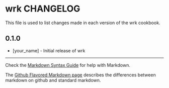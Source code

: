 wrk CHANGELOG
=============

This file is used to list changes made in each version of the wrk cookbook.

0.1.0
-----
- [your_name] - Initial release of wrk

- - -
Check the [Markdown Syntax Guide](http://daringfireball.net/projects/markdown/syntax) for help with Markdown.

The [Github Flavored Markdown page](http://github.github.com/github-flavored-markdown/) describes the differences between markdown on github and standard markdown.
